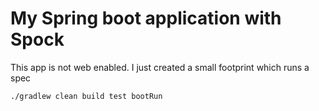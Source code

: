 # My Spring boot application with Spock

This app is not web enabled. I just created a small footprint which runs a spec

    ./gradlew clean build test bootRun

